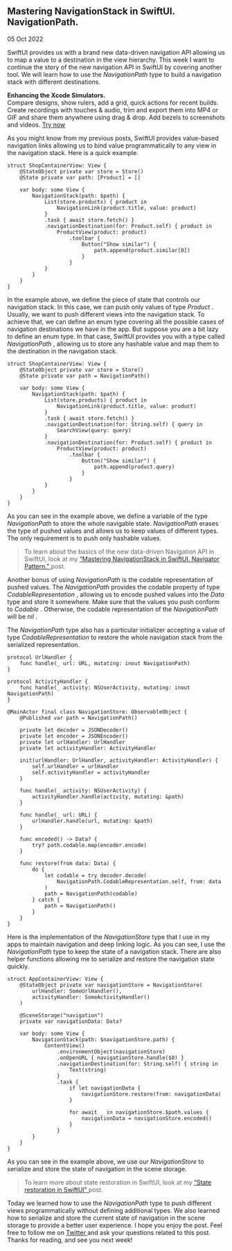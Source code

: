 ##  Mastering NavigationStack in SwiftUI. NavigationPath.

05 Oct 2022

SwiftUI provides us with a brand new data-driven navigation API allowing us to
map a value to a destination in the view hierarchy. This week I want to
continue the story of the new navigation API in SwiftUI by covering another
tool. We will learn how to use the _NavigationPath_ type to build a navigation
stack with different destinations.

**Enhancing the Xcode Simulators.**  
Compare designs, show rulers, add a grid, quick actions for recent builds.
Create recordings with touches & audio, trim and export them into MP4 or GIF
and share them anywhere using drag & drop. Add bezels to screenshots and
videos. [ Try now ](https://gumroad.com/a/931293139/ftvbh)

As you might know from my previous posts, SwiftUI provides value-based
navigation links allowing us to bind value programmatically to any view in the
navigation stack. Here is a quick example.

    
    
    struct ShopContainerView: View {
        @StateObject private var store = Store()
        @State private var path: [Product] = []
    
        var body: some View {
            NavigationStack(path: $path) {
                List(store.products) { product in
                    NavigationLink(product.title, value: product)
                }
                .task { await store.fetch() }
                .navigationDestination(for: Product.self) { product in
                    ProductView(product: product)
                        .toolbar {
                            Button("Show similar") {
                                path.append(product.similar[0])
                            }
                        }
                }
            }
        }
    }
    

In the example above, we define the piece of state that controls our
navigation stack. In this case, we can push only values of type _Product_ .
Usually, we want to push different views into the navigation stack. To achieve
that, we can define an enum type covering all the possible cases of navigation
destinations we have in the app. But suppose you are a bit lazy to define an
enum type. In that case, SwiftUI provides you with a type called
_NavigationPath_ , allowing us to store any hashable value and map them to the
destination in the navigation stack.

    
    
    struct ShopContainerView: View {
        @StateObject private var store = Store()
        @State private var path = NavigationPath()
        
        var body: some View {
            NavigationStack(path: $path) {
                List(store.products) { product in
                    NavigationLink(product.title, value: product)
                }
                .task { await store.fetch() }
                .navigationDestination(for: String.self) { query in
                    SearchView(query: query)
                }
                .navigationDestination(for: Product.self) { product in
                    ProductView(product: product)
                        .toolbar {
                            Button("Show similar") {
                                path.append(product.query)
                            }
                        }
                }
            }
        }
    }
    

As you can see in the example above, we define a variable of the type
_NavigationPath_ to store the whole navigable state. _NavigationPath_ erases
the type of pushed values and allows us to keep values of different types. The
only requirement is to push only hashable values.

> To learn about the basics of the new data-driven Navigation API in SwiftUI,
> look at my [ “Mastering NavigationStack in SwiftUI. Navigator Pattern.”
> ](/2022/06/15/mastering-navigationstack-in-swiftui-navigator-pattern/) post.

Another bonus of using _NavigationPath_ is the codable representation of
pushed values. The _NavigationPath_ provides the codable property of type
_CodableRepresentation_ , allowing us to encode pushed values into the _Data_
type and store it somewhere. Make sure that the values you push conform to
_Codable_ . Otherwise, the codable representation of the _NavigationPath_ will
be _nil_ .

The _NavigationPath_ type also has a particular initializer accepting a value
of type _CodableRepresentation_ to restore the whole navigation stack from the
serialized representation.

    
    
    protocol UrlHandler {
        func handle(_ url: URL, mutating: inout NavigationPath)
    }
    
    protocol ActivityHandler {
        func handle(_ activity: NSUserActivity, mutating: inout NavigationPath)
    }
    
    @MainActor final class NavigationStore: ObservableObject {
        @Published var path = NavigationPath()
        
        private let decoder = JSONDecoder()
        private let encoder = JSONEncoder()
        private let urlHandler: UrlHandler
        private let activityHandler: ActivityHandler
        
        init(urlHandler: UrlHandler, activityHandler: ActivityHandler) {
            self.urlHandler = urlHandler
            self.activityHandler = activityHandler
        }
        
        func handle(_ activity: NSUserActivity) {
            activityHandler.handle(activity, mutating: &path)
        }
        
        func handle(_ url: URL) {
            urlHandler.handle(url, mutating: &path)
        }
        
        func encoded() -> Data? {
            try? path.codable.map(encoder.encode)
        }
        
        func restore(from data: Data) {
            do {
                let codable = try decoder.decode(
                    NavigationPath.CodableRepresentation.self, from: data
                )
                path = NavigationPath(codable)
            } catch {
                path = NavigationPath()
            }
        }
    }
    

Here is the implementation of the _NavigationStore_ type that I use in my apps
to maintain navigation and deep linking logic. As you can see, I use the
_NavigationPath_ type to keep the state of a navigation stack. There are also
helper functions allowing me to serialize and restore the navigation state
quickly.

    
    
    struct AppContainerView: View {
        @StateObject private var navigationStore = NavigationStore(
            urlHandler: SomeUrlHandler(),
            activityHandler: SomeActivityHandler()
        )
        
        @SceneStorage("navigation")
        private var navigationData: Data?
        
        var body: some View {
            NavigationStack(path: $navigationStore.path) {
                ContentView()
                    .environmentObject(navigationStore)
                    .onOpenURL { navigationStore.handle($0) }
                    .navigationDestination(for: String.self) { string in
                        Text(string)
                    }
                    .task {
                        if let navigationData {
                            navigationStore.restore(from: navigationData)
                        }
                        
                        for await _ in navigationStore.$path.values {
                            navigationData = navigationStore.encoded()
                        }
                    }
            }
        }
    }
    

As you can see in the example above, we use our _NavigationStore_ to serialize
and store the state of navigation in the scene storage.

> To learn more about state restoration in SwiftUI, look at my [ “State
> restoration in SwiftUI” ](/2022/03/10/state-restoration-in-swiftui/) post.

Today we learned how to use the _NavigationPath_ type to push different views
programmatically without defining additional types. We also learned how to
serialize and store the current state of navigation in the scene storage to
provide a better user experience. I hope you enjoy the post. Feel free to
follow me on [ Twitter ](https://twitter.com/mecid) and ask your questions
related to this post. Thanks for reading, and see you next week!

